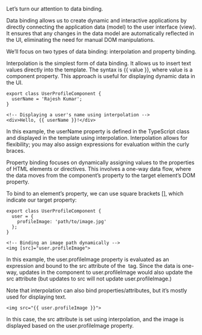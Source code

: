Let’s turn our attention to data binding.

Data binding allows us to create dynamic and interactive applications by directly connecting the application data (model) to the user interface (view). It ensures that any changes in the data model are automatically reflected in the UI, eliminating the need for manual DOM manipulations.

We’ll focus on two types of data binding: interpolation and property binding.

Interpolation is the simplest form of data binding. It allows us to insert text values directly into the template. The syntax is {{ value }}, where value is a component property. This approach is useful for displaying dynamic data in the UI.
```
export class UserProfileComponent {
  userName = 'Rajesh Kumar';
}
```

```
<!-- Displaying a user's name using interpolation -->
<div>Hello, {{ userName }}!</div>
```

In this example, the userName property is defined in the TypeScript class and displayed in the template using interpolation. Interpolation allows for flexibility; you may also assign expressions for evaluation within the curly braces.

Property binding focuses on dynamically assigning values to the properties of HTML elements or directives. This involves a one-way data flow, where the data moves from the component’s property to the target element’s DOM property.

To bind to an element’s property, we can use square brackets [], which indicate our target property:
```
export class UserProfileComponent {
  user = { 
    profileImage: 'path/to/image.jpg' 
  };
}
```
```
<!-- Binding an image path dynamically -->
<img [src]="user.profileImage">
```

In this example, the user.profileImage property is evaluated as an expression and bound to the src attribute of the <img> tag. Since the data is one-way, updates in the component to user.profileImage would also update the src attribute (but updates to src will not update user.profileImage.)

Note that interpolation can also bind properties/attributes, but it’s mostly used for displaying text.
```
<img src="{{ user.profileImage }}">
```

In this case, the src attribute is set using interpolation, and the image is displayed based on the user.profileImage property.